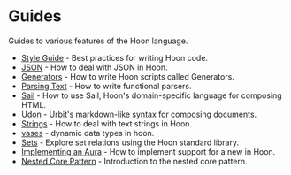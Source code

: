 # Guides

Guides to various features of the Hoon language.

- [Style Guide](style.md) - Best practices for writing Hoon code.
- [JSON](json-guide.md) - How to deal with JSON in Hoon.
- [Generators](generators.md) - How to write Hoon scripts called Generators.
- [Parsing Text](parsing.md) - How to write functional parsers.
- [Sail](sail.md) - How to use Sail, Hoon's domain-specific language for composing HTML.
- [Udon](udon.md) - Urbit's markdown-like syntax for composing documents.
- [Strings](strings.md) - How to deal with text strings in Hoon.
- [vases](vases.md) - dynamic data types in hoon.
- [Sets](sets.md) - Explore set relations using the Hoon standard library.
- [Implementing an Aura](aura-guide.md) - How to implement support for a new in Hoon.
- [Nested Core Pattern](./nested-core-pattern.md) - Introduction to the nested core pattern.
